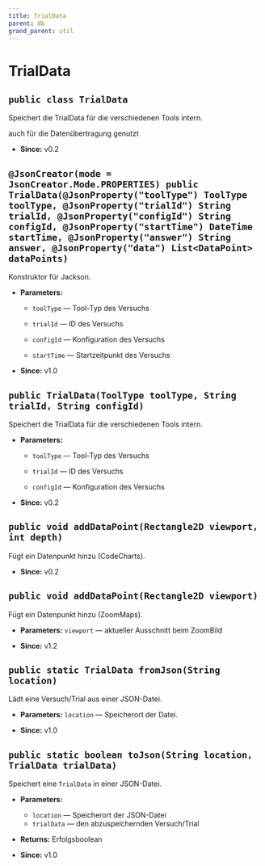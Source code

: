 ```yaml
---
title: TrialData
parent: db
grand_parent: util
---
```


# TrialData


## `public class TrialData`

Speichert die TrialData für die verschiedenen Tools intern.



auch für die Datenübertragung genutzt

 * **Since:** v0.2

## `@JsonCreator(mode = JsonCreator.Mode.PROPERTIES) public TrialData(@JsonProperty("toolType") ToolType toolType, @JsonProperty("trialId") String trialId, @JsonProperty("configId") String configId, @JsonProperty("startTime") DateTime startTime, @JsonProperty("answer") String answer, @JsonProperty("data") List<DataPoint> dataPoints)`

Konstruktor für Jackson.

 * **Parameters:**
   * `toolType` — Tool-Typ des Versuchs
   * `trialId` — ID des Versuchs
   * `configId` — Konfiguration des Versuchs
   * `startTime` — Startzeitpunkt des Versuchs

     <p>
 * **Since:** v1.0

## `public TrialData(ToolType toolType, String trialId, String configId)`

Speichert die TrialData für die verschiedenen Tools intern.

 * **Parameters:**
   * `toolType` — Tool-Typ des Versuchs
   * `trialId` — ID des Versuchs
   * `configId` — Konfiguration des Versuchs

     <p>
 * **Since:** v0.2

## `public void addDataPoint(Rectangle2D viewport, int depth)`

Fügt ein Datenpunkt hinzu (CodeCharts).

 * **Since:** v0.2

## `public void addDataPoint(Rectangle2D viewport)`

Fügt ein Datenpunkt hinzu (ZoomMaps).

 * **Parameters:** `viewport` — aktueller Ausschnitt beim ZoomBild

     <p>
 * **Since:** v1.2

## `public static TrialData fromJson(String location)`

Lädt eine Versuch/Trial aus einer JSON-Datei.

 * **Parameters:** `location` — Speicherort der Datei.

     <p>
 * **Since:** v1.0

## `public static boolean toJson(String location, TrialData trialData)`

Speichert eine `TrialData` in einer JSON-Datei.

 * **Parameters:**
   * `location` — Speicherort der JSON-Datei
   * `trialData` — den abzuspeichernden Versuch/Trial
 * **Returns:** Erfolgsboolean

     <p>
 * **Since:** v1.0
